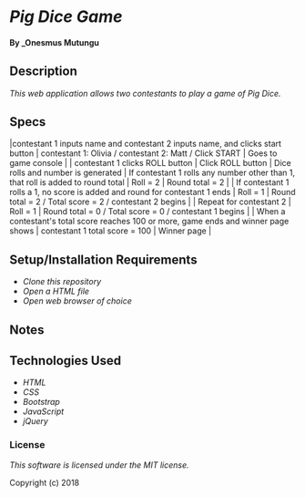 # _Pig Dice Game_

#### By _Onesmus Mutungu

## Description

_This web application allows two contestants to play a game of Pig Dice._

## Specs

|contestant 1 inputs name and contestant 2 inputs name, and clicks start button | contestant 1: Olivia / contestant 2: Matt / Click START | Goes to game console |
| contestant 1 clicks ROLL button | Click ROLL button | Dice rolls and number is generated
| If contestant 1 rolls any number other than 1, that roll is added to round total | Roll = 2 | Round total = 2 |
| If contestant 1 rolls a 1, no score is added and round for contestant 1 ends | Roll = 1 | Round total = 2 / Total score = 2 / contestant 2 begins |
| Repeat for contestant 2 | Roll = 1 | Round total = 0 / Total score = 0 / contestant 1 begins |
| When a contestant's total score reaches 100 or more, game ends and winner page shows | contestant 1 total score = 100 | Winner page |


## Setup/Installation Requirements

* _Clone this repository_
* _Open a HTML file_
* _Open web browser of choice_

## Notes


## Technologies Used

* _HTML_
* _CSS_
* _Bootstrap_
* _JavaScript_
* _jQuery_

### License

*This software is licensed under the MIT license.*

Copyright (c) 2018
